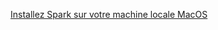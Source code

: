 [Installez Spark sur votre machine locale MacOS](https://daviddemacedo.github.io/testwiki/installlocal/)
